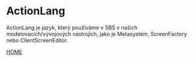 # ActionLang

ActionLang je jazyk, který používáme v SBS v našich
modelovacích/vývojových nástrojích, jako je Metasystém, ScreenFactory
nebo ClientScreenEditor.

[HOME](/index)
